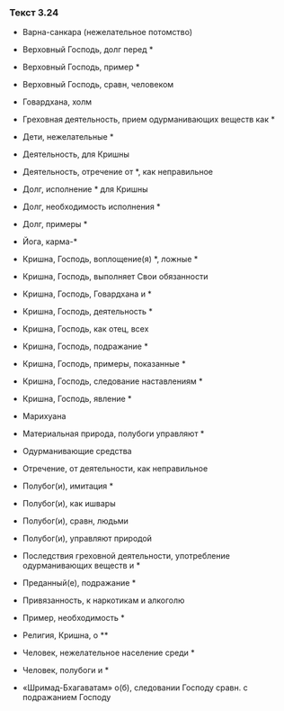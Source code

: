 ### Текст 3.24

- Варна-санкара (нежелательное потомство)

- Верховный Господь, долг перед *

- Верховный Господь, пример *

- Верховный Господь, сравн, человеком

- Говардхана, холм

- Греховная деятельность, прием одурманивающих веществ как *

- Дети, нежелательные *

- Деятельность, для Кришны

- Деятельность, отречение от *, как неправильное

- Долг, исполнение * для Кришны

- Долг, необходимость исполнения *

- Долг, примеры *

- Йога, карма-*

- Кришна, Господь, воплощение(я) *, ложные *

- Кришна, Господь, выполняет Свои обязанности

- Кришна, Господь, Говардхана и *

- Кришна, Господь, деятельность *

- Кришна, Господь, как отец, всех

- Кришна, Господь, подражание *

- Кришна, Господь, примеры, показанные *

- Кришна, Господь, следование наставлениям *

- Кришна, Господь, явление *

- Марихуана

- Материальная природа, полубоги управляют *

- Одурманивающие средства

- Отречение, от деятельности, как неправильное

- Полубог(и), имитация *

- Полубог(и), как ишвары

- Полубог(и), сравн, людьми

- Полубог(и), управляют природой

- Последствия греховной деятельности, употребление одурманивающих веществ и *

- Преданный(е), подражание *

- Привязанность, к наркотикам и алкоголю

- Пример, необходимость *

- Религия, Кришна, о **

- Человек, нежелательное население среди *

- Человек, полубоги и *

- «Шримад-Бхагаватам» о(б), следовании Господу сравн. с подражанием Господу
	
